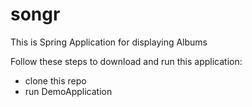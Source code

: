 # songr

This is Spring Application for displaying Albums

Follow these steps to download and run this application:
- clone this repo
- run DemoApplication



